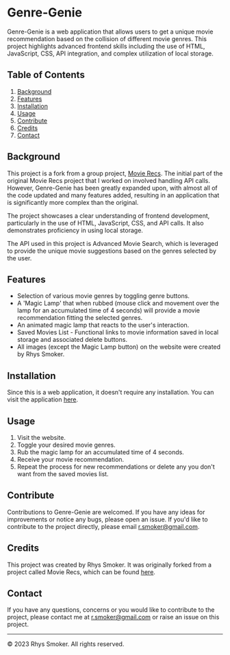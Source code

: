 # Genre-Genie

Genre-Genie is a web application that allows users to get a unique movie recommendation based on the collision of different movie genres. This project highlights advanced frontend skills including the use of HTML, JavaScript, CSS, API integration, and complex utilization of local storage.

## Table of Contents

1. [Background](#background)
2. [Features](#features)
3. [Installation](#installation)
4. [Usage](#usage)
5. [Contribute](#contribute)
6. [Credits](#credits)
7. [Contact](#contact)

## Background

This project is a fork from a group project, [Movie Recs](https://hayni100.github.io/Movie-Recs/). The initial part of the original Movie Recs project that I worked on involved handling API calls. However, Genre-Genie has been greatly expanded upon, with almost all of the code updated and many features added, resulting in an application that is significantly more complex than the original.

The project showcases a clear understanding of frontend development, particularly in the use of HTML, JavaScript, CSS, and API calls. It also demonstrates proficiency in using local storage.

The API used in this project is Advanced Movie Search, which is leveraged to provide the unique movie suggestions based on the genres selected by the user.

## Features

- Selection of various movie genres by toggling genre buttons.
- A 'Magic Lamp' that when rubbed (mouse click and movement over the lamp for an accumulated time of 4 seconds) will provide a movie recommendation fitting the selected genres.
- An animated magic lamp that reacts to the user's interaction.
- Saved Movies List - Functional links to movie information saved in local storage and associated delete buttons.
- All images (except the Magic Lamp button) on the website were created by Rhys Smoker.

## Installation

Since this is a web application, it doesn't require any installation. You can visit the application [here](https://mern-ing-the-midnight-oil.github.io/Genre-Genie/).

## Usage

1. Visit the website.
2. Toggle your desired movie genres.
3. Rub the magic lamp for an accumulated time of 4 seconds.
4. Receive your movie recommendation.
5. Repeat the process for new recommendations or delete any you don't want from the saved movies list.

## Contribute

Contributions to Genre-Genie are welcomed. If you have any ideas for improvements or notice any bugs, please open an issue. If you'd like to contribute to the project directly, please email r.smoker@gmail.com.

## Credits

This project was created by Rhys Smoker. It was originally forked from a project called Movie Recs, which can be found [here](https://hayni100.github.io/Movie-Recs/).

## Contact

If you have any questions, concerns or you would like to contribute to the project, please contact me at r.smoker@gmail.com or raise an issue on this project.

---

© 2023 Rhys Smoker. All rights reserved.
